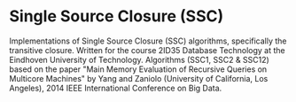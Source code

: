 # Single Source Closure (SSC)
Implementations of Single Source Closure (SSC) algorithms, specifically the transitive closure.
Written for the course 2ID35 Database Technology at the Eindhoven University of Technology.
Algorithms (SSC1, SSC2 & SSC12) based on the paper "Main Memory Evaluation of Recursive Queries on Multicore Machines"
by Yang and Zaniolo (University of California, Los Angeles), 2014 IEEE International Conference on Big Data.
